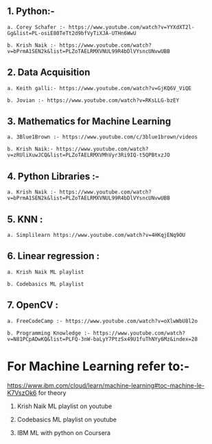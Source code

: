 ## 1. Python:-

    a. Corey Schafer :- https://www.youtube.com/watch?v=YYXdXT2l-Gg&list=PL-osiE80TeTt2d9bfVyTiXJA-UTHn6WwU
    
    b. Krish Naik :- https://www.youtube.com/watch?v=bPrmA1SEN2k&list=PLZoTAELRMXVNUL99R4bDlVYsncUNvwUBB
    
## 2. Data Acquisition

    a. Keith galli:- https://www.youtube.com/watch?v=GjKQ6V_ViQE
    
    b. Jovian :- https://www.youtube.com/watch?v=RKsLLG-bzEY

## 3. Mathematics for Machine Learning

    a. 3Blue1Brown :- https://www.youtube.com/c/3blue1brown/videos
    
    b. Krish Naik:- https://www.youtube.com/watch?v=zRUliXuwJCQ&list=PLZoTAELRMXVMhVyr3Ri9IQ-t5QPBtxzJO
   
## 4. Python Libraries :- 

    a. Krish Naik :- https://www.youtube.com/watch?v=bPrmA1SEN2k&list=PLZoTAELRMXVNUL99R4bDlVYsncUNvwUBB
    
## 5. KNN :

    a. Simplilearn https://www.youtube.com/watch?v=4HKqjENq9OU 

## 6.  Linear regression :
    
    a. Krish Naik ML playlist
    
    b. Codebasics ML playlist

## 7. OpenCV :

    a. FreeCodeCamp :- https://www.youtube.com/watch?v=oXlwWbU8l2o
    
    b. Programming Knowledge :- https://www.youtube.com/watch?v=N81PCpADwKQ&list=PLFQ-3nW-baLyY7PtzSx49U1fuThNYy6Mz&index=28
    
# For Machine Learning refer to:- 

https://www.ibm.com/cloud/learn/machine-learning#toc-machine-le-K7VszOk6 for theory

1. Krish Naik ML playlist on youtube

2. Codebasics ML playlist on youtube

3. IBM ML with python on Coursera
